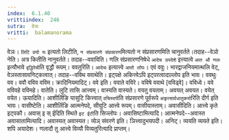 ```yaml
---
index:  6.1.40
vrittiindex:  246
sutra:  वेञः
vritti:  balamanorama 
---
```


वेञः। `लिटि वयो यः` इत्यतो लिटीति, `न संप्रसारणे संप्रसारण`मित्यतो न संप्रसारणमिति चानुवर्तते।तदाह--वेञो नेति। अत्र कितीति नानुवर्तते। तदाह--ववाविति। णलि संप्रसारणनिषेधे `आदेच उपदेशे` इत्त्यात्वे `आत औ णलः` इत्यौभावे `वृद्धिरेची`ति वृद्धौ रूपम्। ववतुरिति। `आदेचः` इत्यात्त्वे `आतो लोपः`। एवं ववुः। भारद्वाजनियमात्थलि वेट्, वेञस्तासावनिट्कत्वात्। तदाह--वविथ ववाथेति। इट्पक्षे अकित्त्वेऽपि इट्परत्वादाल्लोप इति भावः। ववथुः वव। ववौ वविव वविम। क्रादिनियमादिट्। ववे इति। ववाते वविरे। वविषे ववाथे [वविढ्वे]। वविध्वे। ववे वविवहे वविमहे। वातेति। लुटि तासि आत्त्वम्। वास्यति वास्यते। वयतु वयताम्। अवयत् अवयत। वयेत् वयेत। ऊयादिति। आशीर्लिङि यासुटि कित्त्वात् `वचिस्वपी`ति संप्रसारणे पूर्वरूपे `अकृत्सार्वधातुकयो`रिति दीर्ग इति भावः। वासीष्टेति। आशीर्लिङि आत्मनेपदे, सीयुटि आत्त्वे रूपम्। वासीयास्ताम्। अवासीदिति। आत्त्वे कृते इट्पकौ। अवास् इ स् ईदिति स्थिते `इट ईटी`ति सिज्लोपः। अवासिष्टामित्यादि। आत्मनेपदे--अवास्त अवासातामित्यादि। अवास्यत् अवास्यत। व्येञ् संवरणे इति। ञित्त्वादुभयपदी। अनिट्। व्ययति व्ययते इति। शपि अयादेशः। णलादौ तु आत्त्वे विव्यौ विव्यतुरित्यादि प्राप्तम्। 

